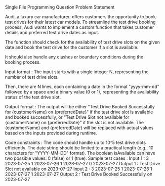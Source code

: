 Single File Programming Question
Problem Statement



Audi, a luxury car manufacturer, offers customers the opportunity to book test drives for their latest car models. To streamline the test drive booking process, Audi wants to implement a custom function that takes customer details and preferred test drive dates as input. 



The function should check for the availability of test drive slots on the given date and book the test drive for the customer if a slot is available. 



It should also handle any clashes or boundary conditions during the booking process. 

Input format :
The input starts with a single integer N, representing the number of test drive slots.

Then, there are N lines, each containing a date in the format "yyyy-mm-dd" followed by a space and a binary value (0 or 1), representing the availability status of the test drive slot.

Output format :
The output will be either "Test Drive Booked Successfully for {customerName} on {preferredDate}" if the test drive slot is available and booked successfully, or "Test Drive Slot not available for {customerName} on {preferredDate}" if the slot is not available. The {customerName} and {preferredDate} will be replaced with actual values based on the inputs provided during runtime.

Code constraints :
The code should handle up to 10^5 test drive slots efficiently.
The date string should be limited to a practical length (e.g., 10 characters for "YYYY-MM-DD" format).
The boolean isAvailable can have two possible values: 0 (false) or 1 (true).
Sample test cases :
Input 1 :
3
2023-07-25 1
2023-07-26 1
2023-07-27 0
2023-07-27 
Output 1 :
Test Drive Slot not available on 2023-07-27
Input 2 :
3
2023-07-25 1
2023-07-26 1
2023-07-27 1
2023-07-27 
Output 2 :
Test Drive Booked Successfully on 2023-07-27